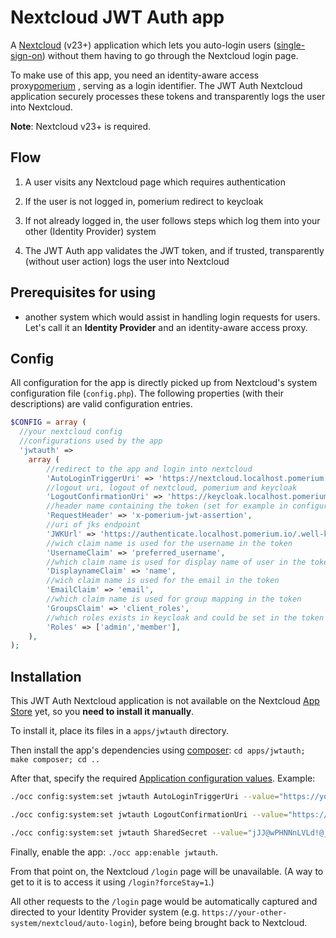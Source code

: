 # Nextcloud JWT Auth app

A [Nextcloud](https://nextcloud.com/) (v23+) application which lets you auto-login users ([single-sign-on](https://en.wikipedia.org/wiki/Single_sign-on)) without them having to go through the Nextcloud login page.

To make use of this app, you need  an identity-aware access proxy[pomerium](https://github.com/pomerium/pomerium) , serving as a login identifier.
The JWT Auth Nextcloud application securely processes these tokens and transparently logs the user into Nextcloud.

**Note**: Nextcloud v23+ is required.


## Flow

1. A user visits any Nextcloud page which requires authentication

2. If the user is not logged in, pomerium redirect to keycloak

3. If not already logged in, the user follows steps which log them into your other (Identity Provider) system

4. The JWT Auth app validates the JWT token, and if trusted, transparently (without user action) logs the user into Nextcloud

## Prerequisites for using

- another system which would assist in handling login requests for users. Let's call it an **Identity Provider** and an identity-aware access proxy.

## Config

All configuration for the app is directly picked up from Nextcloud's system configuration file (`config.php`). The following properties (with their descriptions) are valid configuration entries.

```php
$CONFIG = array (
  //your nextcloud config
  //configurations used by the app
  'jwtauth' => 
    array (
		//redirect to the app and login into nextcloud
		'AutoLoginTriggerUri' => 'https://nextcloud.localhost.pomerium.io/apps/jwtauth',
		//logout uri, logout of nextcloud, pomerium and keycloak
		'LogoutConfirmationUri' => 'https://keycloak.localhost.pomerium.io/auth/realms/demo/protocol/openid-connect/logout?post_logout_redirect_uri=https://nextcloud.localhost.pomerium.io',
		//header name containing the token (set for example in configuration of nginx)
		'RequestHeader' => 'x-pomerium-jwt-assertion',
		//uri of jks endpoint
		'JWKUrl' => 'https://authenticate.localhost.pomerium.io/.well-known/pomerium/jwks.json',
		//wich claim name is used for the username in the token
		'UsernameClaim' => 'preferred_username',
		//which claim name is used for display name of user in the token
		'DisplaynameClaim' => 'name',
		//wich claim name is used for the email in the token
		'EmailClaim' => 'email',
		//which claim name is used for group mapping in the token
		'GroupsClaim' => 'client_roles',
		//which roles exists in keycloak and could be set in the token
		'Roles' => ['admin','member'],
	),
);
```

## Installation

This JWT Auth Nextcloud application is not available on the Nextcloud [App Store](https://apps.nextcloud.com/) yet, so you **need to install it manually**.

To install it, place its files in a `apps/jwtauth` directory.

Then install the app's dependencies using [composer](https://getcomposer.org/): `cd apps/jwtauth; make composer; cd ..`

After that, specify the required [Application configuration values](#application-configuration-values). Example:

```bash
./occ config:system:set jwtauth AutoLoginTriggerUri --value="https://your-other-system/nextcloud/auto-login?targetPath=__TARGET_PATH__"

./occ config:system:set jwtauth LogoutConfirmationUri --value="https://your-other-system/nextcloud/nextcloud/logged-out"

./occ config:system:set jwtauth SharedSecret --value="jJJ@wPHNNnLVLd!@__wkqLFbLd9tT!VXjkC973xMR!7cjvz4WfFgWRstH"
```

Finally, enable the app: `./occ app:enable jwtauth`.

From that point on, the Nextcloud `/login` page will be unavailable.
(A way to get to it is to access it using `/login?forceStay=1`.)

All other requests to the `/login` page would be automatically captured and directed to your Identity Provider system (e.g. `https://your-other-system/nextcloud/auto-login`), before being brought back to Nextcloud.
